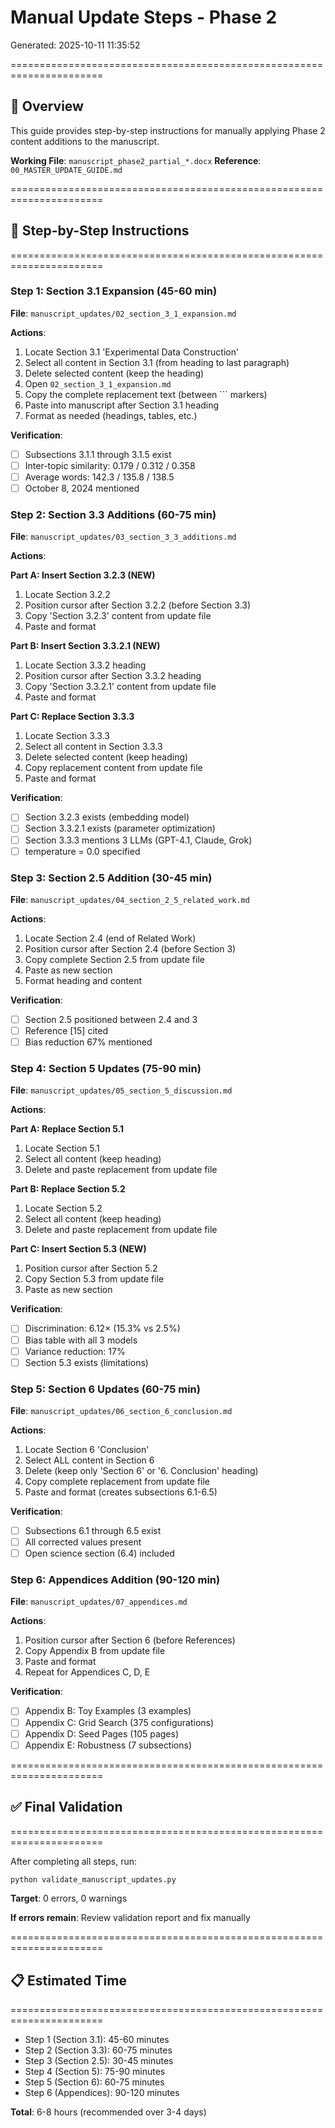 # Manual Update Steps - Phase 2

Generated: 2025-10-11 11:35:52

======================================================================

## 🎯 Overview

This guide provides step-by-step instructions for manually applying
Phase 2 content additions to the manuscript.

**Working File**: `manuscript_phase2_partial_*.docx`
**Reference**: `00_MASTER_UPDATE_GUIDE.md`

======================================================================
## 📝 Step-by-Step Instructions
======================================================================

### Step 1: Section 3.1 Expansion (45-60 min)

**File**: `manuscript_updates/02_section_3_1_expansion.md`

**Actions**:
1. Locate Section 3.1 'Experimental Data Construction'
2. Select all content in Section 3.1 (from heading to last paragraph)
3. Delete selected content (keep the heading)
4. Open `02_section_3_1_expansion.md`
5. Copy the complete replacement text (between ``` markers)
6. Paste into manuscript after Section 3.1 heading
7. Format as needed (headings, tables, etc.)

**Verification**:
- [ ] Subsections 3.1.1 through 3.1.5 exist
- [ ] Inter-topic similarity: 0.179 / 0.312 / 0.358
- [ ] Average words: 142.3 / 135.8 / 138.5
- [ ] October 8, 2024 mentioned

### Step 2: Section 3.3 Additions (60-75 min)

**File**: `manuscript_updates/03_section_3_3_additions.md`

**Actions**:

**Part A: Insert Section 3.2.3 (NEW)**
1. Locate Section 3.2.2
2. Position cursor after Section 3.2.2 (before Section 3.3)
3. Copy 'Section 3.2.3' content from update file
4. Paste and format

**Part B: Insert Section 3.3.2.1 (NEW)**
1. Locate Section 3.3.2 heading
2. Position cursor after Section 3.3.2 heading
3. Copy 'Section 3.3.2.1' content from update file
4. Paste and format

**Part C: Replace Section 3.3.3**
1. Locate Section 3.3.3
2. Select all content in Section 3.3.3
3. Delete selected content (keep heading)
4. Copy replacement content from update file
5. Paste and format

**Verification**:
- [ ] Section 3.2.3 exists (embedding model)
- [ ] Section 3.3.2.1 exists (parameter optimization)
- [ ] Section 3.3.3 mentions 3 LLMs (GPT-4.1, Claude, Grok)
- [ ] temperature = 0.0 specified

### Step 3: Section 2.5 Addition (30-45 min)

**File**: `manuscript_updates/04_section_2_5_related_work.md`

**Actions**:
1. Locate Section 2.4 (end of Related Work)
2. Position cursor after Section 2.4 (before Section 3)
3. Copy complete Section 2.5 from update file
4. Paste as new section
5. Format heading and content

**Verification**:
- [ ] Section 2.5 positioned between 2.4 and 3
- [ ] Reference [15] cited
- [ ] Bias reduction 67% mentioned

### Step 4: Section 5 Updates (75-90 min)

**File**: `manuscript_updates/05_section_5_discussion.md`

**Actions**:

**Part A: Replace Section 5.1**
1. Locate Section 5.1
2. Select all content (keep heading)
3. Delete and paste replacement from update file

**Part B: Replace Section 5.2**
1. Locate Section 5.2
2. Select all content (keep heading)
3. Delete and paste replacement from update file

**Part C: Insert Section 5.3 (NEW)**
1. Position cursor after Section 5.2
2. Copy Section 5.3 from update file
3. Paste as new section

**Verification**:
- [ ] Discrimination: 6.12× (15.3% vs 2.5%)
- [ ] Bias table with all 3 models
- [ ] Variance reduction: 17%
- [ ] Section 5.3 exists (limitations)

### Step 5: Section 6 Updates (60-75 min)

**File**: `manuscript_updates/06_section_6_conclusion.md`

**Actions**:
1. Locate Section 6 'Conclusion'
2. Select ALL content in Section 6
3. Delete (keep only 'Section 6' or '6. Conclusion' heading)
4. Copy complete replacement from update file
5. Paste and format (creates subsections 6.1-6.5)

**Verification**:
- [ ] Subsections 6.1 through 6.5 exist
- [ ] All corrected values present
- [ ] Open science section (6.4) included

### Step 6: Appendices Addition (90-120 min)

**File**: `manuscript_updates/07_appendices.md`

**Actions**:
1. Position cursor after Section 6 (before References)
2. Copy Appendix B from update file
3. Paste and format
4. Repeat for Appendices C, D, E

**Verification**:
- [ ] Appendix B: Toy Examples (3 examples)
- [ ] Appendix C: Grid Search (375 configurations)
- [ ] Appendix D: Seed Pages (105 pages)
- [ ] Appendix E: Robustness (7 subsections)

======================================================================
## ✅ Final Validation
======================================================================

After completing all steps, run:
```bash
python validate_manuscript_updates.py
```

**Target**: 0 errors, 0 warnings

**If errors remain**: Review validation report and fix manually

======================================================================
## 📋 Estimated Time
======================================================================

- Step 1 (Section 3.1): 45-60 minutes
- Step 2 (Section 3.3): 60-75 minutes
- Step 3 (Section 2.5): 30-45 minutes
- Step 4 (Section 5): 75-90 minutes
- Step 5 (Section 6): 60-75 minutes
- Step 6 (Appendices): 90-120 minutes

**Total**: 6-8 hours (recommended over 3-4 days)